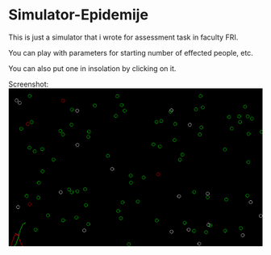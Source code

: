 # Simulator-Epidemije

This is just a simulator that i wrote for assessment task in faculty FRI.

You can play with parameters for starting number of effected people, etc.

You can also put one in insolation by clicking on it.

Screenshot:
![alt text](https://github.com/sekne18/Simulator-Epidemije/blob/main/Pics/image.png?raw=true)

